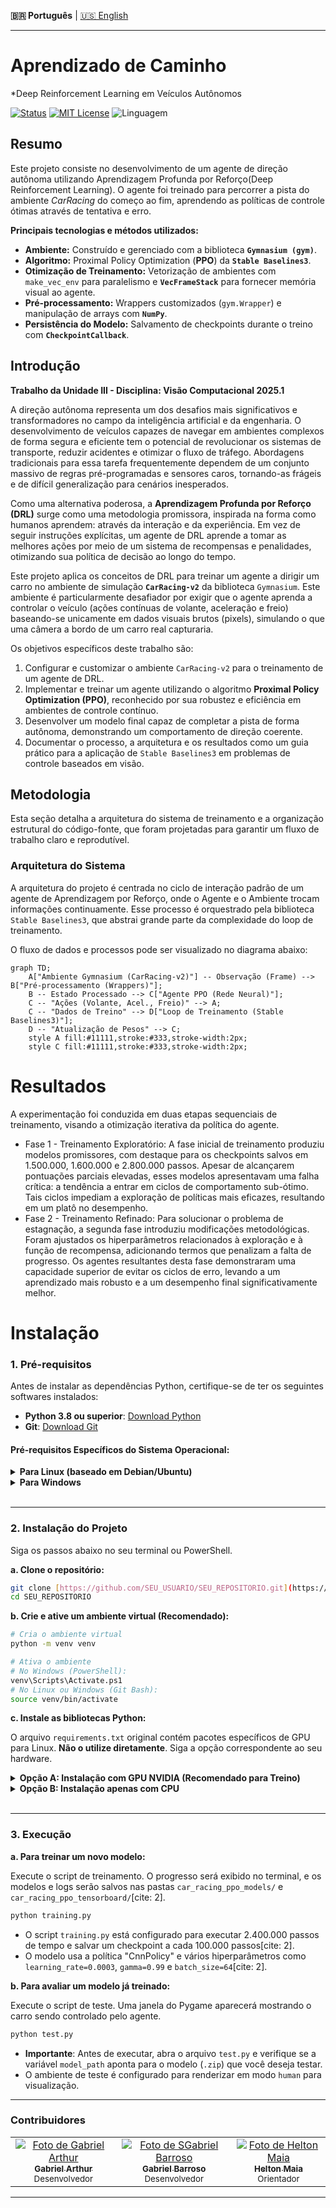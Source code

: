 **🇧🇷 Português** | [🇺🇸 English](README.en.md)
***

# Aprendizado de Caminho
*Deep Reinforcement Learning em Veículos Autônomos

[![Status](https://github.com/barrosocode/car_training/actions/workflows/blank.yml/badge.svg)](https://github.com/barrosocode/car_training/actions/workflows/blank.yml) [![MIT License](https://img.shields.io/badge/License-MIT-yellow.svg)](https://github.com/barrosocode/car_training/blob/main/LICENSE) ![Linguagem](https://img.shields.io/github/languages/top/barrosocode/car_training)

## Resumo

Este projeto consiste no desenvolvimento de um agente de direção autônoma utilizando Aprendizagem Profunda por Reforço(Deep Reinforcement Learning). O agente foi treinado para percorrer a pista do ambiente *CarRacing* do começo ao fim, aprendendo as políticas de controle ótimas através de tentativa e erro.

**Principais tecnologias e métodos utilizados:**

* **Ambiente:** Construído e gerenciado com a biblioteca **`Gymnasium (gym)`**.
* **Algoritmo:** Proximal Policy Optimization (**PPO**) da **`Stable Baselines3`**.
* **Otimização de Treinamento:** Vetorização de ambientes com `make_vec_env` para paralelismo e **`VecFrameStack`** para fornecer memória visual ao agente.
* **Pré-processamento:** Wrappers customizados (`gym.Wrapper`) e manipulação de arrays com **`NumPy`**.
* **Persistência do Modelo:** Salvamento de checkpoints durante o treino com **`CheckpointCallback`**.

## Introdução
**Trabalho da Unidade III - Disciplina: Visão Computacional 2025.1**

A direção autônoma representa um dos desafios mais significativos e transformadores no campo da inteligência artificial e da engenharia. O desenvolvimento de veículos capazes de navegar em ambientes complexos de forma segura e eficiente tem o potencial de revolucionar os sistemas de transporte, reduzir acidentes e otimizar o fluxo de tráfego. Abordagens tradicionais para essa tarefa frequentemente dependem de um conjunto massivo de regras pré-programadas e sensores caros, tornando-as frágeis e de difícil generalização para cenários inesperados.

Como uma alternativa poderosa, a **Aprendizagem Profunda por Reforço (DRL)** surge como uma metodologia promissora, inspirada na forma como humanos aprendem: através da interação e da experiência. Em vez de seguir instruções explícitas, um agente de DRL aprende a tomar as melhores ações por meio de um sistema de recompensas e penalidades, otimizando sua política de decisão ao longo do tempo.

Este projeto aplica os conceitos de DRL para treinar um agente a dirigir um carro no ambiente de simulação **`CarRacing-v2`** da biblioteca `Gymnasium`. Este ambiente é particularmente desafiador por exigir que o agente aprenda a controlar o veículo (ações contínuas de volante, aceleração e freio) baseando-se unicamente em dados visuais brutos (pixels), simulando o que uma câmera a bordo de um carro real capturaria.

Os objetivos específicos deste trabalho são:
1.  Configurar e customizar o ambiente `CarRacing-v2` para o treinamento de um agente de DRL.
2.  Implementar e treinar um agente utilizando o algoritmo **Proximal Policy Optimization (PPO)**, reconhecido por sua robustez e eficiência em ambientes de controle contínuo.
3.  Desenvolver um modelo final capaz de completar a pista de forma autônoma, demonstrando um comportamento de direção coerente.
4.  Documentar o processo, a arquitetura e os resultados como um guia prático para a aplicação de `Stable Baselines3` em problemas de controle baseados em visão.

## Metodologia

Esta seção detalha a arquitetura do sistema de treinamento e a organização estrutural do código-fonte, que foram projetadas para garantir um fluxo de trabalho claro e reprodutível.

### Arquitetura do Sistema

A arquitetura do projeto é centrada no ciclo de interação padrão de um agente de Aprendizagem por Reforço, onde o Agente e o Ambiente trocam informações continuamente. Esse processo é orquestrado pela biblioteca `Stable Baselines3`, que abstrai grande parte da complexidade do loop de treinamento.

O fluxo de dados e processos pode ser visualizado no diagrama abaixo:

````mermaid
graph TD;
    A["Ambiente Gymnasium (CarRacing-v2)"] -- Observação (Frame) --> B["Pré-processamento (Wrappers)"];
    B -- Estado Processado --> C["Agente PPO (Rede Neural)"];
    C -- "Ações (Volante, Acel., Freio)" --> A;
    C -- "Dados de Treino" --> D["Loop de Treinamento (Stable Baselines3)"];
    D -- "Atualização de Pesos" --> C;
    style A fill:#11111,stroke:#333,stroke-width:2px;
    style C fill:#11111,stroke:#333,stroke-width:2px;
````


# Resultados
A experimentação foi conduzida em duas etapas sequenciais de treinamento, visando a otimização iterativa da política do agente.
- Fase 1 - Treinamento Exploratório: A fase inicial de treinamento produziu modelos promissores, com destaque para os checkpoints salvos em 1.500.000, 1.600.000 e 2.800.000 passos. Apesar de alcançarem pontuações parciais elevadas, esses modelos apresentavam uma falha crítica: a tendência a entrar em ciclos de comportamento sub-ótimo. Tais ciclos impediam a exploração de políticas mais eficazes, resultando em um platô no desempenho.
- Fase 2 - Treinamento Refinado: Para solucionar o problema de estagnação, a segunda fase introduziu modificações metodológicas. Foram ajustados os hiperparâmetros relacionados à exploração e à função de recompensa, adicionando termos que penalizam a falta de progresso. Os agentes resultantes desta fase demonstraram uma capacidade superior de evitar os ciclos de erro, levando a um aprendizado mais robusto e a um desempenho final significativamente melhor.

# Instalação
### 1. Pré-requisitos

Antes de instalar as dependências Python, certifique-se de ter os seguintes softwares instalados:

* **Python 3.8 ou superior**: [Download Python](https://www.python.org/downloads/)
* **Git**: [Download Git](https://git-scm.com/downloads/)

#### **Pré-requisitos Específicos do Sistema Operacional:**

<details>
<summary><strong>Para Linux (baseado em Debian/Ubuntu)</strong></summary>

Você precisará das ferramentas de compilação essenciais e da biblioteca SWIG, que são dependências para o ambiente `CarRacing`.

```bash
sudo apt-get update
sudo apt-get install -y build-essential swig
```
</details>

<details>
<summary><strong>Para Windows</strong></summary>

A instalação no Windows requer algumas ferramentas de compilação C++ para a biblioteca `Box2D`.

1.  **Microsoft C++ Build Tools**:
    * Faça o download do [Visual Studio Installer](https://visualstudio.microsoft.com/visual-cpp-build-tools/).
    * Execute o instalador e, na aba "Cargas de Trabalho", selecione a opção **"Desenvolvimento para desktop com C++"**.
    * Prossiga com a instalação.

2.  **SWIG**:
    * Faça o download do **SWIG for Windows** (procure por `swigwin`) no [site oficial](http://swig.org/download.html).
    * Descompacte o arquivo (ex: em `C:\swigwin`).
    * Adicione a pasta descompactada ao **PATH** do seu sistema para que o `pip` possa encontrá-la.
        * Pesquise por "Editar as variáveis de ambiente do sistema" no Windows.
        * Clique em "Variáveis de Ambiente...".
        * Na seção "Variáveis do sistema", selecione a variável `Path` e clique em "Editar".
        * Clique em "Novo" e adicione o caminho para a pasta do SWIG (ex: `C:\swigwin`).
</details>
<br>

---

### 2. Instalação do Projeto

Siga os passos abaixo no seu terminal ou PowerShell.

**a. Clone o repositório:**
```bash
git clone [https://github.com/SEU_USUARIO/SEU_REPOSITORIO.git](https://github.com/SEU_USUARIO/SEU_REPOSITORIO.git)
cd SEU_REPOSITORIO
```

**b. Crie e ative um ambiente virtual (Recomendado):**
```bash
# Cria o ambiente virtual
python -m venv venv

# Ativa o ambiente
# No Windows (PowerShell):
venv\Scripts\Activate.ps1
# No Linux ou Windows (Git Bash):
source venv/bin/activate
```

**c. Instale as bibliotecas Python:**

O arquivo `requirements.txt` original contém pacotes específicos de GPU para Linux. **Não o utilize diretamente**. Siga a opção correspondente ao seu hardware.

<details>
<summary><strong>Opção A: Instalação com GPU NVIDIA (Recomendado para Treino)</strong></summary>

Esta opção utiliza a aceleração da sua placa de vídeo NVIDIA para um treinamento muito mais rápido.

1.  **Instale o PyTorch com suporte a CUDA:**
    Visite o [site oficial do PyTorch](https://pytorch.org/get-started/locally/) para obter o comando de instalação exato para sua versão do CUDA. Para CUDA 12.1, o comando geralmente é:
    ```bash
    pip install torch torchvision torchaudio --index-url [https://download.pytorch.org/whl/cu121](https://download.pytorch.org/whl/cu121)
    ```

2.  **Instale as outras dependências:**
    ```bash
    pip install stable_baselines3[extra] gymnasium[box2d] tensorboard
    ```
    * `stable_baselines3[extra]` instala a biblioteca com suas dependências comuns.
    * `gymnasium[box2d]` garante a instalação correta do ambiente `CarRacing`.

</details>

<details>
<summary><strong>Opção B: Instalação apenas com CPU</strong></summary>

Use esta opção se você não tem uma placa de vídeo NVIDIA ou não deseja configurar o CUDA. O treinamento será significativamente mais lento.

1.  **Instale a versão CPU do PyTorch:**
    ```bash
    pip install torch torchvision torchaudio
    ```

2.  **Instale as outras dependências:**
    ```bash
    pip install stable_baselines3[extra] gymnasium[box2d] tensorboard
    ```
</details>
<br>

---

### 3. Execução

**a. Para treinar um novo modelo:**

Execute o script de treinamento. O progresso será exibido no terminal, e os modelos e logs serão salvos nas pastas `car_racing_ppo_models/` e `car_racing_ppo_tensorboard/`[cite: 2].
```bash
python training.py
```
* O script `training.py` está configurado para executar 2.400.000 passos de tempo e salvar um checkpoint a cada 100.000 passos[cite: 2].
* O modelo usa a política "CnnPolicy" e vários hiperparâmetros como `learning_rate=0.0003`, `gamma=0.99` e `batch_size=64`[cite: 2].

**b. Para avaliar um modelo já treinado:**

Execute o script de teste. Uma janela do Pygame aparecerá mostrando o carro sendo controlado pelo agente.
```bash
python test.py
```
* **Importante**: Antes de executar, abra o arquivo `test.py` e verifique se a variável `model_path` aponta para o modelo (`.zip`) que você deseja testar.
* O ambiente de teste é configurado para renderizar em modo `human` para visualização.

---

### Contribuidores

<table>
  <tr>
    <td align="center">
      <a href="https://github.com/Ag0ds"><img src="https://github.com/Ag0ds.png?size=100" alt="Foto de Gabriel Arthur"/><br/><sub><b>Gabriel Arthur</b></sub></a><br/><sub>Desenvolvedor</sub>
    </td>
    <td align="center">
        <a href="https://github.com/barrosocode"><img src="https://github.com/barrosocode.png?size=100" alt="Foto de SGabriel Barroso"/><br/><sub><b>Gabriel Barroso</b></sub></a><br/><sub>Desenvolvedor</sub>
    </td>
    <td align="center">
        <a href="https://github.com/heltonmaia"><img src="https://github.com/heltonmaia.png?size=100" alt="Foto de Helton Maia"/><br/><sub><b>Helton Maia</b></sub></a><br/><sub>Orientador</sub>
    </td>
  </tr>
</table>

---

